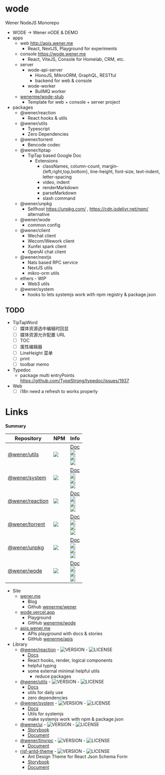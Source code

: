 # wode

Wener NodeJS Monorepo

- WODE -> Wener nODE & DEMO
- apps
  - web http://apis.wener.me
    - React, NextJS, Playground for experiments
  - console https://wode.wener.me
    - React, ViteJS, Console for Homelab, CRM, etc.
  - server
    - wode-api-server
      - HonoJS, MikroORM, GraphQL, RESTful
      - backend for web & console
    - wode-worker
      - BullMQ worker
  - [wenerme/wode-stub](https://github.com/wenerme/wode-stub)
    - Template for web + console + server project
- packages
  - @wener/reaction
    - React hooks & utils
  - @wener/utils
    - Typescript
    - Zero Dependencies
  - @wener/torrent
    - Bencode codec
  - @wener/tiptap
    - TipTap based Google Doc
      - Extensions
        - classNames, column-count, margin-{left,right,top,bottom}, line-height, font-size, text-indent, letter-spacing
        - video, indent
        - renderMarkdown
        - parseMarkdown
        - slash command
  - @wener/unpkg
    - Selfhost https://unpkg.com/ , https://cdn.jsdelivr.net/npm/ alternative
  - @wener/wode
    - common config
  - @wener/client
    - Wechat client
    - Wecom/Wework client
    - Xunfei spark client
    - OpenAI chat client
  - @wener/nextjs
    - Nats based RPC service
    - NextJS utils
    - mikro-orm utils
  - ethers - WIP
    - Web3 utils
  - @wener/system
    - hooks to lets systemjs work with npm registry & package.json


## TODO

- TipTapWord
  - [ ] 媒体资源选中编辑时回显
  - [ ] 媒体资源允许配置 URL
  - [ ] TOC
  - [ ] 属性编辑器
  - [ ] LineHeight 菜单
  - [ ] print
  - [ ] toolbar memo
- Typedoc
  - package multi entryPoints
    https://github.com/TypeStrong/typedoc/issues/1937
- Web
  - [ ] i18n need a refresh to works properly

<!-- LINK:BEGIN -->

# Links

**Summary**

| Repository                       | NPM                                   | Info                                                                                         |
|----------------------------------|---------------------------------------|----------------------------------------------------------------------------------------------|
| [@wener/utils][utils-repo]       | [![][utils-version]][utils-npm]       | [Doc][utils-doc]<br/> ![][utils-license]<br/>![][utils-size]<br/>![][utils-deps]             |
| [@wener/system][system-repo]     | [![][system-version]][system-npm]     | [Doc][system-doc]<br/> ![][system-license]<br/>![][system-size]<br/>![][system-deps]         |
| [@wener/reaction][reaction-repo] | [![][reaction-version]][reaction-npm] | [Doc][reaction-doc]<br/> ![][reaction-license]<br/>![][reaction-size]<br/>![][reaction-deps] |
| [@wener/torrent][torrent-repo]   | [![][torrent-version]][torrent-npm]   | [Doc][torrent-doc]<br/> ![][torrent-license]<br/>![][torrent-size]<br/>![][torrent-deps]     |
| [@wener/unpkg][unpkg-repo]       | [![][unpkg-version]][unpkg-npm]       | [Doc][unpkg-doc]<br/> ![][unpkg-license]<br/>![][unpkg-size]<br/>![][unpkg-deps]             |
| [@wener/wode][wode-repo]         | [![][wode-version]][wode-npm]         | [Doc][wode-doc]<br/> ![][wode-license]<br/>![][wode-size]<br/>![][wode-deps]                 |

[utils-repo]: https://github.com/wenerme/wode/tree/main/packages/utils
[utils-npm]: https://www.npmjs.com/package/@wener/utils

[utils-version]: https://img.shields.io/npm/v/@wener/utils

[utils-license]: https://img.shields.io/npm/l/@wener/utils

[utils-size]: https://badgen.net/bundlephobia/minzip/@wener/utils

[utils-deps]: https://badgen.net/bundlephobia/dependency-count/@wener/utils

[utils-doc]: https://wode.vercel.app/docs/modules/_wener_utils.html

[system-repo]: https://github.com/wenerme/wode/tree/main/packages/system

[system-npm]: https://www.npmjs.com/package/@wener/system

[system-version]: https://img.shields.io/npm/v/@wener/system

[system-license]: https://img.shields.io/npm/l/@wener/system

[system-size]: https://badgen.net/bundlephobia/minzip/@wener/system

[system-deps]: https://badgen.net/bundlephobia/dependency-count/@wener/system

[system-doc]: https://wode.vercel.app/docs/modules/_wener_system.html

[reaction-repo]: https://github.com/wenerme/wode/tree/main/packages/reaction

[reaction-npm]: https://www.npmjs.com/package/@wener/reaction

[reaction-version]: https://img.shields.io/npm/v/@wener/reaction

[reaction-license]: https://img.shields.io/npm/l/@wener/reaction

[reaction-size]: https://badgen.net/bundlephobia/minzip/@wener/reaction

[reaction-deps]: https://badgen.net/bundlephobia/dependency-count/@wener/reaction

[reaction-doc]: https://wode.vercel.app/docs/modules/_wener_reaction.html

[torrent-repo]: https://github.com/wenerme/wode/tree/main/packages/torrent

[torrent-npm]: https://www.npmjs.com/package/@wener/torrent

[torrent-version]: https://img.shields.io/npm/v/@wener/torrent

[torrent-license]: https://img.shields.io/npm/l/@wener/torrent

[torrent-size]: https://badgen.net/bundlephobia/minzip/@wener/torrent

[torrent-deps]: https://badgen.net/bundlephobia/dependency-count/@wener/torrent

[torrent-doc]: https://wode.vercel.app/docs/modules/_wener_torrent.html

[unpkg-repo]: https://github.com/wenerme/wode/tree/main/packages/unpkg

[unpkg-npm]: https://www.npmjs.com/package/@wener/unpkg

[unpkg-version]: https://img.shields.io/npm/v/@wener/unpkg

[unpkg-license]: https://img.shields.io/npm/l/@wener/unpkg

[unpkg-size]: https://badgen.net/bundlephobia/minzip/@wener/unpkg

[unpkg-deps]: https://badgen.net/bundlephobia/dependency-count/@wener/unpkg

[unpkg-doc]: https://wode.vercel.app/docs/modules/_wener_unpkg.html

[wode-repo]: https://github.com/wenerme/wode/tree/main/packages/wode

[wode-npm]: https://www.npmjs.com/package/@wener/wode

[wode-version]: https://img.shields.io/npm/v/@wener/wode

[wode-license]: https://img.shields.io/npm/l/@wener/wode

[wode-size]: https://badgen.net/bundlephobia/minzip/@wener/wode

[wode-deps]: https://badgen.net/bundlephobia/dependency-count/@wener/wode

[wode-doc]: https://wode.vercel.app/docs/modules/_wener_wode.html

- Site
  - [wener.me](https://wener.me)
    - Blog
    - Github [wenerme/wener](https://github.com/wenerme/wener)
  - [wode.vercel.app](https://wode.vercel.app/)
    - Playground
    - GitHub [wenerme/wode](https://github.com/wenerme/wode)
  - [apis.wener.me](https://apis.wener.me/)
    - APIs playground with docs & stories
    - GitHub [wenerme/apis](https://github.com/wenerme/apis)
- Library
  - [@wener/reaction](https://www.npmjs.com/package/@wener/reaction) - ![VERSION](https://img.shields.io/npm/v/@wener/reaction) - ![LICENSE](https://img.shields.io/npm/l/@wener/reaction)
    - [Docs](https://wode.vercel.app/docs/modules/_wener_reaction.html)
    - React hooks, render, logical components
    - helpful typing
    - some external minimal helpful utils
      - reduce packages
  - [@wener/utils](https://www.npmjs.com/package/@wener/utils) - ![VERSION](https://img.shields.io/npm/v/@wener/utils) - ![LICENSE](https://img.shields.io/npm/l/@wener/utils)
    - [Docs](https://wode.vercel.app/docs/modules/_wener_utils.html)
    - utils for daily use
    - zero dependencies
  - [@wener/system](https://www.npmjs.com/package/@wener/system) - ![VERSION](https://img.shields.io/npm/v/@wener/system) - ![LICENSE](https://img.shields.io/npm/l/@wener/system)
    - [Docs](https://wode.vercel.app/docs/modules/_wener_system.html)
    - Utils for systemjs
    - make systemjs work with npm & package.json
  - [@wener/ui](https://www.npmjs.com/package/@wener/ui) - ![VERSION](https://img.shields.io/npm/v/@wener/ui) - ![LICENSE](https://img.shields.io/npm/l/@wener/ui)
    - [Storybook](https://apis.wener.me/storybook/@wener/ui)
    - [Document](https://apis.wener.me/docs/@wener/ui/)
  - [@wener/tinyrpc](https://www.npmjs.com/package/@wener/tinyrpc) - ![VERSION](https://img.shields.io/npm/v/@wener/tinyrpc) - ![LICENSE](https://img.shields.io/npm/l/@wener/tinyrpc)
    - [Document](https://apis.wener.me/docs/@wener/tinyrpc/)
  - [rjsf-antd-theme](https://www.npmjs.com/package/rjsf-antd-theme) - ![VERSION](https://img.shields.io/npm/v/rjsf-antd-theme) - ![LICENSE](https://img.shields.io/npm/l/rjsf-antd-theme)
    - Ant Design Theme for React Json Schema Form
    - [Storybook](https://apis.wener.me/storybook/rjsf-antd-theme)
    - [Document](https://apis.wener.me/docs/rjsf-antd-theme/)

<!-- LINK:END -->
